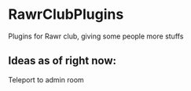 # RawrClubPlugins
Plugins for Rawr club, giving some people more stuffs

## Ideas as of right now:

Teleport to admin room

